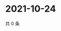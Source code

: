 # 2021-10-24

共 0 条

<!-- BEGIN WEIBO -->
<!-- 最后更新时间 Sun Oct 24 2021 15:13:17 GMT+0800 (China Standard Time) -->

<!-- END WEIBO -->
